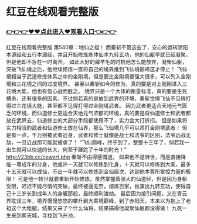 # 红豆在线观看完整版

### <a href="https://github.com/asidw/xian/issues/1">👉👉👉♥♥点此进入♥观看入口👈👉👉</a>

红豆在线观看完整版
第540章：地仙之祖！
    而秦斩不管这些了，安心的运转阴阳本源经和五行本源经，并且开始修炼炼体仙术九转玄功，他的仙躯早就已经凝聚，但是他却不急在一时离开。
    如此大好的薅羊毛的时机他怎么能放弃，凝聚仙躯，突破飞仙境之后，他继续修炼一直将自己的境界推到飞仙境巅峰这才停止！
    飞仙境相当于武道修炼体系之中的金刚境，但是要比金刚境要强大很多，可以列入金刚境和三花境之间的过度境界。
    甚至以秦斩如今的修为，真的要是对上刚刚进入三花境大能，他也有信心战而胜之。
    境界只是一个大体的衡量标准，真的要是生死搏杀，还有很多的因素，不过倘若真的是放到武界的环境，秦斩觉得飞仙不见得打得过三花境大能，甚至都不见得打得过金刚境武者。
    因为武者更适合天地元气匮乏的环境，而仙道修士更适合天地元气浓郁的环境，真的要是将仙道修士和武者都放在武界去，仙道修士的大部分手段都使用不了，实力会大打折扣。
    但是如果将实力相当的武者和仙道修士放在仙界，那么飞仙境几乎可以吊打金刚境武者！
    但是有一点，千万别被武者近身，武者和修士就像是战士和法爷的区别，法爷远战无敌，一旦近战那可能就被虐了！
    “飞仙巅峰，终于到了，整整十三年了，倘若我一出生就可以快速的长大，何至于蹉跎了十年的时光！”
    http://23bb.cc/cewert.php
    秦斩不由得感慨道。
    如果他不是转世，而是直接降临一尊成年的分身，他或许一天就可以修炼到化身，十天就可以修炼到大乘，最多十五天就可以成仙，不出一年就可以修炼到金仙层次，达到他本尊所掌控力量的极限！
    可是他一转世就要重新开始修炼，虽然掌握着强大的仙道经，但是因为身躯受限，迟迟不能尽情的突破，最终被逼无奈，熔炼百家，推演出九转玄功，使得自己十三岁长到成年人的身躯那般，最终顺利渡劫。
    最后因为接引问题，又在青云界耽误三年，境界慢慢悠悠的攀升到大乘境巅峰，到了赤阳天，本来以为抱上了老祖这个大粗腿，结果又来了个什么仙将，结果搞得他凝聚仙躯都没得做！
    九死一生来到葬天城，寻找到飞升池，
